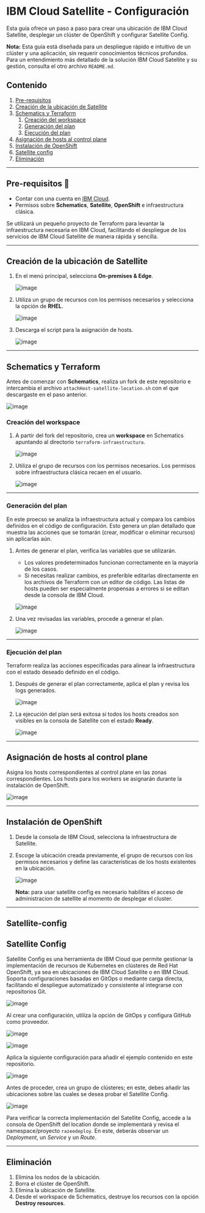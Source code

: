 # **IBM Cloud Satellite - Configuración**

Esta guía ofrece un paso a paso para crear una ubicación de IBM Cloud Satellite, desplegar un clúster de OpenShift y configurar Satellite Config.

**Nota:** Esta guía está diseñada para un despliegue rápido e intuitivo de un clúster y una aplicación, sin requerir conocimientos técnicos profundos. Para un entendimiento más detallado de la solución IBM Cloud Satellite y su gestión, consulta el otro archivo `README.md`.


## **Contenido**

1. [Pre-requisitos](#pre-requisitos)
2. [Creación de la ubicación de Satellite](#creación-de-la-ubicación-de-satellite)
3. [Schematics y Terraform](#schematics-y-terraform)
   1. [Creación del workspace](#creación-del-workspace)
   2. [Generación del plan](#generación-del-plan)
   3. [Ejecución del plan](#ejecución-del-plan)
4. [Asignación de hosts al control plane](#asignación-de-hosts-al-control-plane)
5. [Instalación de OpenShift](#instalación-de-openshift)
6. [Satellite config](#Satellite-config)
7. [Eliminación](#eliminación)

---

## **Pre-requisitos** :pencil:

- Contar con una cuenta en [IBM Cloud](https://cloud.ibm.com/).
- Permisos sobre **Schematics**, **Satellite**, **OpenShift** e infraestructura clásica. 

Se utilizará un pequeño proyecto de Terraform para levantar la infraestructura necesaria en IBM Cloud, facilitando el despliegue de los servicios de IBM Cloud Satellite de manera rápida y sencilla.

---

## **Creación de la ubicación de Satellite**

1. En el menú principal, selecciona **On-premises & Edge**.

   ![image](https://github.com/user-attachments/assets/b6871219-0100-4387-9660-78bef70fb078)

2. Utiliza un grupo de recursos con los permisos necesarios y selecciona la opción de **RHEL**.

   ![image](https://github.com/user-attachments/assets/2c2691ff-9d23-444d-959e-f1839fd37f0d)

3. Descarga el script para la asignación de hosts.

   ![image](https://github.com/user-attachments/assets/44eb01d9-91ea-40ad-a805-b964bd833ae8)

---

## **Schematics y Terraform**

Antes de comenzar con **Schematics**, realiza un fork de este repositorio e intercambia el archivo `attachHost-satellite-location.sh` con el que descargaste en el paso anterior.

   ![image](https://github.com/user-attachments/assets/2bfec9a6-150e-437c-8a26-da17a580c6d8)

### **Creación del workspace**

1. A partir del fork del repositorio, crea un **workspace** en Schematics apuntando al directorio `terraform-infraestructura`.

   ![image](https://github.com/user-attachments/assets/54abe4a3-48ef-4ac6-85dc-bffb9e778874)

2. Utiliza el grupo de recursos con los permisos necesarios. Los permisos sobre infraestructura clásica recaen en el usuario.

   ![image](https://github.com/user-attachments/assets/1b27be25-42ec-4e0e-b357-a6fcd5fa2aab)

---

### **Generación del plan**

En este proecso se analiza la infraestructura actual y compara los cambios definidos en el código de configuración. Esto genera un plan detallado que muestra las acciones que se tomarán (crear, modificar o eliminar recursos) sin aplicarlas aún.

1. Antes de generar el plan, verifica las variables que se utilizarán.
   - Los valores predeterminados funcionan correctamente en la mayoría de los casos.
   - Si necesitas realizar cambios, es preferible editarlas directamente en los archivos de Terraform con un editor de código. Las listas de hosts pueden ser especialmente propensas a errores si se editan desde la consola de IBM Cloud.

   ![image](https://github.com/user-attachments/assets/616c53f8-082e-468b-93c4-0cc962e9f71f)

2. Una vez revisadas las variables, procede a generar el plan.

   ![image](https://github.com/user-attachments/assets/008875f9-338e-472e-a0e8-f53e9c9152a9)

---

### **Ejecución del plan**

Terraform realiza las acciones especificadas para alinear la infraestructura con el estado deseado definido en el código.

1. Después de generar el plan correctamente, aplica el plan y revisa los logs generados.

   ![image](https://github.com/user-attachments/assets/2d91bc9b-e4a8-4a81-85e5-b84f30cffaf0)

2. La ejecución del plan será exitosa si todos los hosts creados son visibles en la consola de Satellite con el estado **Ready**.

   ![image](https://github.com/user-attachments/assets/15ecfaf3-16b3-4166-a968-a167e75741c4)

---

## **Asignación de hosts al control plane**

Asigna los hosts correspondientes al control plane en las zonas correspondientes. Los hosts para los workers se asignarán durante la instalación de OpenShift.

![image](https://github.com/user-attachments/assets/1434fea6-2501-479e-9402-e0d586379cb9)

---

## **Instalación de OpenShift**

1. Desde la consola de IBM Cloud, selecciona la infraestructura de Satellite.
2. Escoge la ubicación creada previamente, el grupo de recursos con los permisos necesarios y define las características de los hosts existentes en la ubicación.

   ![image](https://github.com/user-attachments/assets/6a33fc08-16a0-4314-84a7-41083b0282f6)

   **Nota:** para usar satellite config es necesario habilites el acceso de administracion de satellite al momento de desplegar el cluster.

---

## Satellite-config

## Satellite Config

Satellite Config es una herramienta de IBM Cloud que permite gestionar la implementación de recursos de Kubernetes en clústeres de Red Hat OpenShift, ya sea en ubicaciones de IBM Cloud Satellite o en IBM Cloud. Soporta configuraciones basadas en GitOps o mediante carga directa, facilitando el despliegue automatizado y consistente al integrarse con repositorios Git.

![image](https://github.com/user-attachments/assets/0e1d9dbb-d956-4530-baf0-e16a9882ebf6)

Al crear una configuración, utiliza la opción de GitOps y configura GitHub como proveedor.

![image](https://github.com/user-attachments/assets/6879dd26-8b10-4d4d-85b7-efaf95e6568f)

![image](https://github.com/user-attachments/assets/82f49391-d0ff-4b85-9c50-2018982f44ca)

Aplica la siguiente configuración para añadir el ejemplo contenido en este repositorio.

![image](https://github.com/user-attachments/assets/0833053f-fb7c-43f3-82e9-b83bac357ca7)

Antes de proceder, crea un grupo de clústeres; en este, debes añadir las ubicaciones sobre las cuales se desea probar el Satellite Config.

![image](https://github.com/user-attachments/assets/fafcf24b-672c-450b-bb32-6d272f8b0a02)

Para verificar la correcta implementación del Satellite Config, accede a la consola de OpenShift del location donde se implementará y revisa el namespace/proyecto `razeedeploy`. En este, deberás observar un *Deployment*, un *Service* y un *Route*.

---

## **Eliminación**

1. Elimina los nodos de la ubicación.
2. Borra el clúster de OpenShift.
3. Elimina la ubicación de Satellite.
4. Desde el workspace de Schematics, destruye los recursos con la opción **Destroy resources**.
